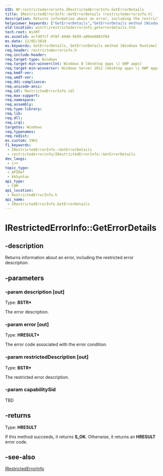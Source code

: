 ```yaml
---
UID: NF:restrictederrorinfo.IRestrictedErrorInfo.GetErrorDetails
title: IRestrictedErrorInfo::GetErrorDetails (restrictederrorinfo.h)
description: Returns information about an error, including the restricted error description.
helpviewer_keywords: ["GetErrorDetails","GetErrorDetails method [Windows Runtime]","GetErrorDetails method [Windows Runtime]","IRestrictedErrorInfo interface","IRestrictedErrorInfo interface [Windows Runtime]","GetErrorDetails method","IRestrictedErrorInfo.GetErrorDetails","IRestrictedErrorInfo::GetErrorDetails","restrictederrorinfo/IRestrictedErrorInfo::GetErrorDetails","winrt.irestrictederrorinfo_geterrordetails"]
old-location: winrt\irestrictederrorinfo_geterrordetails.htm
tech.root: WinRT
ms.assetid: ecfd97cf-9f8f-4940-9499-a894e0883f04
ms.date: 12/05/2018
ms.keywords: GetErrorDetails, GetErrorDetails method [Windows Runtime], GetErrorDetails method [Windows Runtime],IRestrictedErrorInfo interface, IRestrictedErrorInfo interface [Windows Runtime],GetErrorDetails method, IRestrictedErrorInfo.GetErrorDetails, IRestrictedErrorInfo::GetErrorDetails, restrictederrorinfo/IRestrictedErrorInfo::GetErrorDetails, winrt.irestrictederrorinfo_geterrordetails
req.header: restrictederrorinfo.h
req.include-header: 
req.target-type: Windows
req.target-min-winverclnt: Windows 8 [desktop apps \| UWP apps]
req.target-min-winversvr: Windows Server 2012 [desktop apps \| UWP apps]
req.kmdf-ver: 
req.umdf-ver: 
req.ddi-compliance: 
req.unicode-ansi: 
req.idl: RestrictedErrorInfo.idl
req.max-support: 
req.namespace: 
req.assembly: 
req.type-library: 
req.lib: 
req.dll: 
req.irql: 
targetos: Windows
req.typenames: 
req.redist: 
ms.custom: 19H1
f1_keywords:
 - IRestrictedErrorInfo::GetErrorDetails
 - restrictederrorinfo/IRestrictedErrorInfo::GetErrorDetails
dev_langs:
 - c++
topic_type:
 - APIRef
 - kbSyntax
api_type:
 - COM
api_location:
 - RestrictedErrorInfo.h
api_name:
 - IRestrictedErrorInfo.GetErrorDetails
---
```


# IRestrictedErrorInfo::GetErrorDetails


## -description

Returns information about an error, including the restricted error description.

## -parameters

### -param description [out]

Type: <b>BSTR*</b>

The error description.

### -param error [out]

Type: <b>HRESULT*</b>

The error code associated with the error condition.

### -param restrictedDescription [out]

Type: <b>BSTR*</b>

The restricted error description.

### -param capabilitySid

TBD

## -returns

Type: <b>HRESULT</b>

If this method succeeds, it returns <b xmlns:loc="http://microsoft.com/wdcml/l10n">S_OK</b>. Otherwise, it returns an <b xmlns:loc="http://microsoft.com/wdcml/l10n">HRESULT</b> error code.

## -see-also

<a href="https://docs.microsoft.com/windows/desktop/api/restrictederrorinfo/nn-restrictederrorinfo-irestrictederrorinfo">IRestrictedErrorInfo</a>

